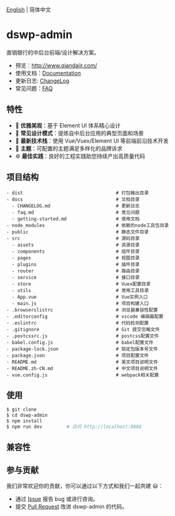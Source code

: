[English](./README.md) | 简体中文

# dswp-admin

直销银行的中后台前端/设计解决方案。

- 预览：http://www.qiandaijr.com/
- 使用文档：[Documentation](./docs/getting-started.md)
- 更新日志: [ChangeLog](./docs/CHANGELOG.md)
- 常见问题：[FAQ](./docs/faq.md)

## 特性

- :gem: **优雅美观**：基于 Element UI 体系精心设计
- :triangular_ruler: **常见设计模式**：提炼自中后台应用的典型页面和场景
- :rocket: **最新技术栈**：使用 Vue/Vuex/Element UI 等前端前沿技术开发
- :art: **主题**：可配置的主题满足多样化的品牌诉求
- :gear: **最佳实践**：良好的工程实践助您持续产出高质量代码

## 项目结构

```
- dist                                  # 打包输出目录
- docs                                  # 文档目录
  - CHANGELOG.md                        # 更新日志
  - faq.md                              # 常见问题
  - getting-started.md                  # 使用文档
- node_modules                          # 依赖的node工具包目录
- public                                # 静态文件目录
- src                                   # 源码目录
  - assets                              # 资源目录
  - components                          # 组件目录
  - pages                               # 视图目录
  - plugins                             # 插件目录
  - router                              # 路由目录
  - service                             # 接口目录
  - store                               # Vuex配置目录
  - utils                               # 常用工具目录
  - App.vue                             # Vue实例入口
  - main.js                             # 项目构建入口
- .browserslistrc                       # 浏览器兼容性配置
- .editorconfig                         # vscode 编辑器配置
- .eslintrc                             # 代码检测配置
- .gitignore                            # Git 提交忽略文件
- .postcssrc.js                         # postcss配置文件
- babel.config.js                       # babel配置文件
- package-lock.json                     # 锁定包版本号文件
- package.json                          # 项目配置文件
- README.md                             # 英文项目说明文件
- README.zh-CN.md                       # 中文项目说明文件
- vue.config.js                         # webpack相关配置
```

## 使用

```bash
$ git clone
$ cd dswp-admin
$ npm install
$ npm run dev         # 访问 http://localhost:8888
```

## 兼容性

## 参与贡献

我们非常欢迎你的贡献，你可以通过以下方式和我们一起共建 :smiley:：

- 通过 [Issue](../issues) 报告 bug 或进行咨询。
- 提交 [Pull Request](.../pulls) 改进 dswp-admin 的代码。
